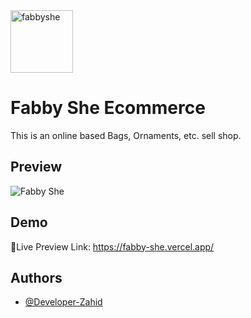 <img src="https://fabby-she.vercel.app/assets/images/favicon/favicon.svg" alt="fabbyshe" width="100" height="100" />


# Fabby She Ecommerce

This is an online based Bags, Ornaments, etc. sell shop.


## Preview

![Fabby She](https://fabby-she.vercel.app/assets/images/preview/preview.png)


## Demo

🔗Live Preview Link: https://fabby-she.vercel.app/


## Authors

- [@Developer-Zahid](https://github.com/Developer-Zahid/)